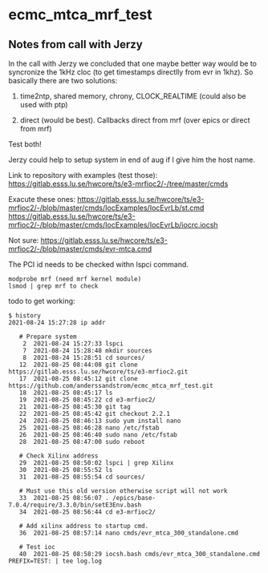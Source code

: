 # ecmc_mtca_mrf_test

## Notes from call with Jerzy
In the call with Jerzy we concluded that one maybe better way would be to syncronize the 1kHz cloc (to get timestamps directlly from evr in 1khz).
So basically there are two solutions:

1. time2ntp, shared memory, chrony, CLOCK_REALTIME (could also be used with ptp)

2. direct (would be best). Callbacks direct from mrf (over epics or direct from mrf)

Test both!

Jerzy could help to setup system in end of aug if I give him the host name.

Link to repository with examples (test those):
https://gitlab.esss.lu.se/hwcore/ts/e3-mrfioc2/-/tree/master/cmds

Exacute these ones:
https://gitlab.esss.lu.se/hwcore/ts/e3-mrfioc2/-/blob/master/cmds/IocExamples/IocEvrLb/st.cmd
https://gitlab.esss.lu.se/hwcore/ts/e3-mrfioc2/-/blob/master/cmds/IocExamples/IocEvrLb/iocrc.iocsh

Not sure:
https://gitlab.esss.lu.se/hwcore/ts/e3-mrfioc2/-/blob/master/cmds/evr-mtca.cmd

The PCI id needs to be checked withn lspci command.

```
modprobe mrf (need mrf kernel module)
lsmod | grep mrf to check
```

todo to get working:

```
$ history
2021-08-24 15:27:28 ip addr

   # Prepare system
    2  2021-08-24 15:27:33 lspci
    7  2021-08-24 15:28:48 mkdir sources
    8  2021-08-24 15:28:51 cd sources/   
   12  2021-08-25 08:44:08 git clone https://gitlab.esss.lu.se/hwcore/ts/e3-mrfioc2.git
   17  2021-08-25 08:45:12 git clone https://github.com/anderssandstrom/ecmc_mtca_mrf_test.git
   18  2021-08-25 08:45:17 ls
   19  2021-08-25 08:45:22 cd e3-mrfioc2/
   21  2021-08-25 08:45:30 git tag
   22  2021-08-25 08:45:42 git checkout 2.2.1
   24  2021-08-25 08:46:13 sudo yum install nano
   25  2021-08-25 08:46:28 nano /etc/fstab 
   26  2021-08-25 08:46:40 sudo nano /etc/fstab    
   28  2021-08-25 08:47:00 sudo reboot
   
   # Check Xilinx address
   29  2021-08-25 08:50:02 lspci | grep Xilinx
   30  2021-08-25 08:55:52 ls
   31  2021-08-25 08:55:54 cd sources/   
   
   # Must use this old version otherwise script will not work
   33  2021-08-25 08:56:07 . /epics/base-7.0.4/require/3.3.0/bin/setE3Env.bash 
   34  2021-08-25 08:56:44 cd e3-mrfioc2/
   
   # Add xilinx address to startup cmd.
   36  2021-08-25 08:57:14 nano cmds/evr_mtca_300_standalone.cmd    
   
   # Test ioc
   40  2021-08-25 08:58:29 iocsh.bash cmds/evr_mtca_300_standalone.cmd PREFIX=TEST: | tee log.log
```
